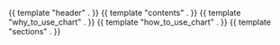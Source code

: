 {{ template "header" . }}
{{ template "contents" . }}
{{ template "why_to_use_chart" . }}
{{ template "how_to_use_chart" . }}
{{ template "sections" . }}
